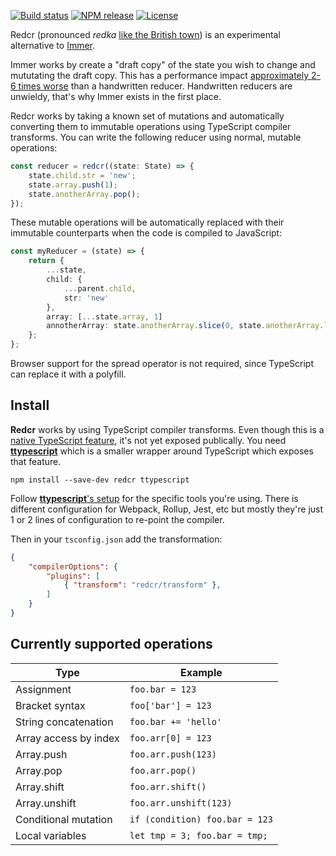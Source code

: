[![Build status](https://img.shields.io/github/workflow/status/michaelboyles/redcr/Build%20with%20npm)](https://github.com/michaelboyles/redcr/actions)
[![NPM release](https://img.shields.io/npm/v/redcr)](https://www.npmjs.com/package/redcr)
[![License](https://img.shields.io/github/license/michaelboyles/redcr)](https://github.com/michaelboyles/redcr/blob/develop/LICENSE)

Redcr (pronounced *redka* [like the British town](https://en.wikipedia.org/wiki/Redcar)) is an experimental
alternative to [Immer](https://github.com/immerjs/immer).

Immer works by create a "draft copy" of the state you wish to change and mututating the draft copy. This has a performance impact
[approximately 2-6 times worse](https://immerjs.github.io/immer/performance) than a handwritten reducer. Handwritten reducers
are unwieldy, that's why Immer exists in the first place.

Redcr works by taking a known set of mutations and automatically converting them to immutable operations using
TypeScript compiler transforms. You can write the following reducer using normal, mutable operations:

```typescript
const reducer = redcr((state: State) => {
    state.child.str = 'new';
    state.array.push(1);
    state.anotherArray.pop();
});
```

These mutable operations will be automatically replaced with their immutable counterparts when the code is compiled to JavaScript:

```typescript
const myReducer = (state) => {
    return {
        ...state,
        child: {
            ...parent.child,
            str: 'new'
        },
        array: [...state.array, 1]
        annotherArray: state.anotherArray.slice(0, state.anotherArray.length - 1)
    };
};
```

Browser support for the spread operator is not required, since TypeScript can replace it with a polyfill. 

## Install

**Redcr** works by using TypeScript compiler transforms. Even though this is a [native TypeScript feature](https://github.com/microsoft/TypeScript-wiki/blob/master/Using-the-Compiler-API.md), it's not yet exposed publically. You need
[**ttypescript**](https://github.com/cevek/ttypescript) which is a smaller wrapper around TypeScript which exposes that feature.

```
npm install --save-dev redcr ttypescript
```

Follow [**ttypescript**'s setup](https://github.com/cevek/ttypescript#how-to-use) for the specific tools you're using. There is
different configuration for Webpack, Rollup, Jest, etc but mostly they're just 1 or 2 lines of configuration to re-point the compiler.

Then in your `tsconfig.json` add the transformation:

```json
{
    "compilerOptions": {
        "plugins": [
            { "transform": "redcr/transform" },
        ]
    }
}
```

## Currently supported operations

| Type                  | Example                              |
|-----------------------|--------------------------------------|
| Assignment            | `foo.bar = 123`                      |
| Bracket syntax        | `foo['bar'] = 123`                   |
| String concatenation  | `foo.bar += 'hello'`                 |
| Array access by index | `foo.arr[0] = 123`                   |
| Array.push            | `foo.arr.push(123)`                  |
| Array.pop             | `foo.arr.pop()`                      |
| Array.shift           | `foo.arr.shift()`                    |
| Array.unshift         | `foo.arr.unshift(123)`               |
| Conditional mutation  | ``` if (condition) foo.bar = 123 ``` |
| Local variables       | ``` let tmp = 3; foo.bar = tmp; ```  |
